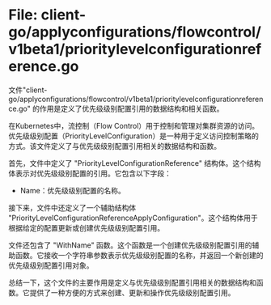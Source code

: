 # File: client-go/applyconfigurations/flowcontrol/v1beta1/prioritylevelconfigurationreference.go

文件"client-go/applyconfigurations/flowcontrol/v1beta1/prioritylevelconfigurationreference.go" 的作用是定义了优先级级别配置引用的数据结构和相关函数。

在Kubernetes中，流控制（Flow Control）用于控制和管理对集群资源的访问。优先级级别配置（PriorityLevelConfiguration）是一种用于定义访问控制策略的方式。该文件定义了与优先级级别配置引用相关的数据结构和函数。

首先，文件中定义了 "PriorityLevelConfigurationReference" 结构体。这个结构体表示对优先级级别配置的引用。它包含以下字段：
- Name：优先级级别配置的名称。

接下来，文件中还定义了一个辅助结构体 "PriorityLevelConfigurationReferenceApplyConfiguration"。这个结构体用于根据给定的配置更新或创建优先级级别配置引用。

文件还包含了 "WithName" 函数。这个函数是一个创建优先级级别配置引用的辅助函数。它接收一个字符串参数表示优先级级别配置的名称，并返回一个新创建的优先级级别配置引用对象。

总结一下，这个文件的主要作用是定义与优先级级别配置引用相关的数据结构和函数。它提供了一种方便的方式来创建、更新和操作优先级级别配置引用。

